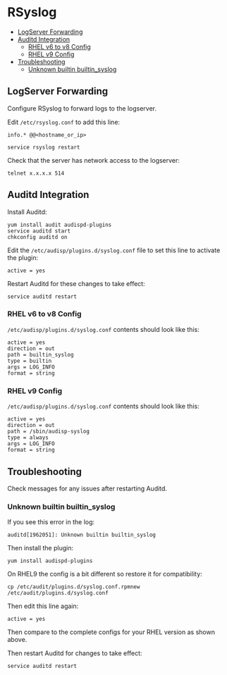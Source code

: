 # RSyslog

<!-- INDEX_START -->

- [LogServer Forwarding](#logserver-forwarding)
- [Auditd Integration](#auditd-integration)
  - [RHEL v6 to v8 Config](#rhel-v6-to-v8-config)
  - [RHEL v9 Config](#rhel-v9-config)
- [Troubleshooting](#troubleshooting)
  - [Unknown builtin builtin_syslog](#unknown-builtin-builtin_syslog)

<!-- INDEX_END -->

## LogServer Forwarding

Configure RSyslog to forward logs to the logserver.

Edit `/etc/rsyslog.conf` to add this line:

```text
info.* @@<hostname_or_ip>
```

```shell
service rsyslog restart
```

Check that the server has network access to the logserver:

```shell
telnet x.x.x.x 514
```

## Auditd Integration

Install Auditd:

```shell
yum install audit audispd-plugins
service auditd start
chkconfig auditd on
```

Edit the `/etc/audisp/plugins.d/syslog.conf` file to set this line to activate the plugin:

```shell
active = yes
```

Restart Auditd for these changes to take effect:

```shell
service auditd restart
```

### RHEL v6 to v8 Config

`/etc/audisp/plugins.d/syslog.conf` contents should look like this:

```text
active = yes
direction = out
path = builtin_syslog
type = builtin
args = LOG_INFO
format = string
```

### RHEL v9 Config

`/etc/audisp/plugins.d/syslog.conf` contents should look like this:

```text
active = yes
direction = out
path = /sbin/audisp-syslog
type = always
args = LOG_INFO
format = string
```

## Troubleshooting

Check messages for any issues after restarting Auditd.

### Unknown builtin builtin_syslog

If you see this error in the log:

```text
auditd[1962051]: Unknown builtin builtin_syslog
```

Then install the plugin:

```shell
yum install audispd-plugins
```

On RHEL9 the config is a bit different so restore it for compatibility:

```shell
cp /etc/audit/plugins.d/syslog.conf.rpmnew /etc/audit/plugins.d/syslog.conf
```

Then edit this line again:

```text
active = yes
```

Then compare to the complete configs for your RHEL version as shown above.

Then restart Auditd for changes to take effect:

```shell
service auditd restart
```
